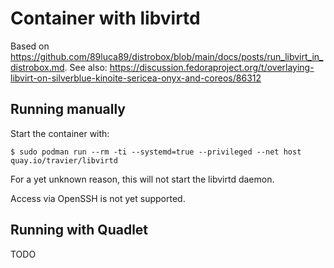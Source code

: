 # Container with libvirtd

Based on https://github.com/89luca89/distrobox/blob/main/docs/posts/run_libvirt_in_distrobox.md.
See also: https://discussion.fedoraproject.org/t/overlaying-libvirt-on-silverblue-kinoite-sericea-onyx-and-coreos/86312

## Running manually

Start the container with:

```
$ sudo podman run --rm -ti --systemd=true --privileged --net host quay.io/travier/libvirtd
```

For a yet unknown reason, this will not start the libvirtd daemon.

Access via OpenSSH is not yet supported.

## Running with Quadlet

TODO
